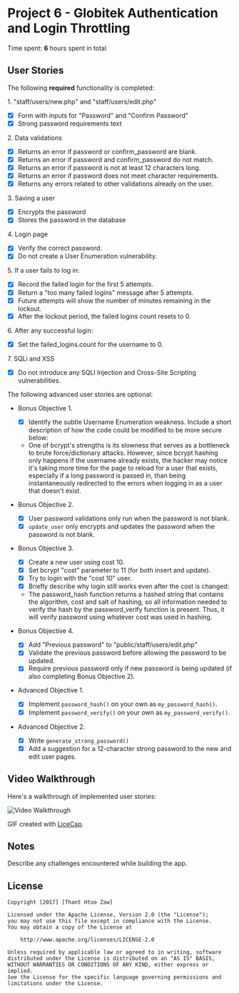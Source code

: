 # Project 6 - Globitek Authentication and Login Throttling

Time spent: **6** hours spent in total

## User Stories

The following **required** functionality is completed:

1\. "staff/users/new.php" and "staff/users/edit.php"
  * [x]  Form with inputs for "Password" and "Confirm Password"
  * [x]  Strong password requirements text

2\. Data validations
  * [x]  Returns an error if password or confirm_password are blank.
  * [x]  Returns an error if password and confirm_password do not match.
  * [x]  Returns an error if password is not at least 12 characters long.
  * [x]  Returns an error if password does not meet character requirements.
  * [x]  Returns any errors related to other validations already on the user.

3\. Saving a user
  * [x]  Encrypts the password
  * [x]  Stores the password in the database

4\. Login page
  * [x]  Verify the correct password.
  * [x]  Do not create a User Enumeration vulnerability.

5\. If a user fails to log in:
  * [x]  Record the failed login for the first 5 attempts.
  * [x]  Return a "too many failed logins" message after 5 attempts.
  * [x]  Future attempts will show the number of minutes remaining in the lockout.
  * [x]  After the lockout period, the failed logins count resets to 0.

6\. After any successful login:
  * [x]  Set the failed_logins.count for the username to 0.

7\. SQLi and XSS
  * [x]  Do not introduce any SQLI Injection and Cross-Site Scripting vulnerabilities.

The following advanced user stories are optional:

* Bonus Objective 1\.
  * [x]  Identify the subtle Username Enumeration weakness. Include a short description of how the code could be modified to be more secure below:
    * One of bcrypt's strengths is its slowness that serves as a bottleneck to brute force/dictionary attacks. However, since bcrypt hashing only happens if the username already exists, the hacker may notice it's taking more time for the page to reload for a user that exists, especially if a long password is passed in, than being instantaneously redirected to the errors when logging in as a user that doesn't exist.

* Bonus Objective 2\.
  * [x]  User password validations only run when the password is not blank.
  * [x]  `update_user` only encrypts and updates the password when the password is not blank.

* Bonus Objective 3\.
  * [x]  Create a new user using cost 10.
  * [x]  Set bcrypt "cost" parameter to 11 (for both insert and update).
  * [x]  Try to login with the "cost 10" user.
  * [x]  Briefly describe why login still works even after the cost is changed:
    * The password_hash function returns a hashed string that contains the algorithm, cost and salt of hashing, so all information needed to verify the hash by the password_verify function is present. Thus, it will verify password using whatever cost was used in hashing.

* Bonus Objective 4\.
  * [x]  Add "Previous password" to "public/staff/users/edit.php"
  * [x]  Validate the previous password before allowing the password to be updated.
  * [x]  Require previous password only if new password is being updated (if also completing Bonus Objective 2).

* Advanced Objective 1\.
  * [x]  Implement `password_hash()` on your own as `my_password_hash()`.
  * [x]  Implement `password_verify()` on your own as `my_password_verify()`.

* Advanced Objective 2\.
  * [x]  Write `generate_strong_password()`
  * [x]  Add a suggestion for a 12-character strong password to the new and edit user pages.

## Video Walkthrough

Here's a walkthrough of implemented user stories:

<img src='/globitek.gif?raw=truef' title='Video Walkthrough' width='' alt='Video Walkthrough' />

GIF created with [LiceCap](http://www.cockos.com/licecap/).

## Notes

Describe any challenges encountered while building the app.

## License

    Copyright [2017] [Thant Htoo Zaw]

    Licensed under the Apache License, Version 2.0 (the "License");
    you may not use this file except in compliance with the License.
    You may obtain a copy of the License at

        http://www.apache.org/licenses/LICENSE-2.0

    Unless required by applicable law or agreed to in writing, software
    distributed under the License is distributed on an "AS IS" BASIS,
    WITHOUT WARRANTIES OR CONDITIONS OF ANY KIND, either express or implied.
    See the License for the specific language governing permissions and
    limitations under the License.
